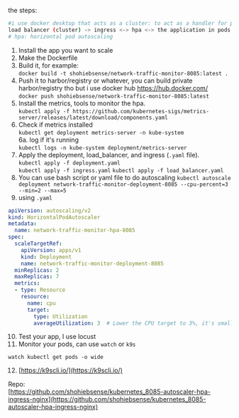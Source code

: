 the steps:

```bash
#i use docker desktop that acts as a cluster: to act as a handler for public domain of the app)
load balancer (cluster) -> ingress <-> hpa <-> the application in pods
# hpa: horizontal pod autoscaling
```

1. Install the app you want to scale
2. Make the Dockerfile
3. Build it, for example:  
`docker build -t shohiebsense/network-traffic-monitor-8085:latest .`
4. Push it to harbor/registry or whatever, you can build private harbor/registry tho but i use docker hub https://hub.docker.com/  
`docker push shohiebsense/network-traffic-monitor-8085:latest`
5. Install the metrics, tools to monitor the hpa.  
`kubectl apply -f https://github.com/kubernetes-sigs/metrics-server/releases/latest/download/components.yaml`
6. Check if metrics installed  
`kubectl get deployment metrics-server -n kube-system`  
6a. log if it's running  
`kubectl logs -n kube-system deployment/metrics-server`
8. Apply the deployment, load_balancer, and ingress (`.yaml` file).  
`kubectl apply -f deployment.yaml`  
`kubectl apply -f ingress.yaml`
`kubectl apply -f load_balancer.yaml`  
9. You can use bash script or yaml file to do autoscaling
`kubectl autoscale deployment network-traffic-monitor-deployment-8085 --cpu-percent=3 --min=2 --max=5`
10. using `.yaml`  
```.yaml
apiVersion: autoscaling/v2
kind: HorizontalPodAutoscaler
metadata:
  name: network-traffic-monitor-hpa-8085
spec:
  scaleTargetRef:
    apiVersion: apps/v1
    kind: Deployment
    name: network-traffic-monitor-deployment-8085
  minReplicas: 2
  maxReplicas: 7
  metrics:
  - type: Resource
    resource:
      name: cpu
      target:
        type: Utilization
        averageUtilization: 3  # Lower the CPU target to 3%, it's small i know, to see the scaling by generating new pods in action
```
10. Test your app, I use locust
11. Monitor your pods, can use `watch` or `k9s`
```
watch kubectl get pods -o wide
```
12. [https://k9scli.io/](https://k9scli.io/)  


Repo:  
[https://github.com/shohiebsense/kubernetes_8085-autoscaler-hpa-ingress-nginx](https://github.com/shohiebsense/kubernetes_8085-autoscaler-hpa-ingress-nginx)


